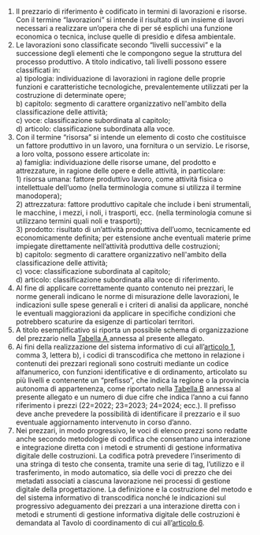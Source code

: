 1. Il prezzario di riferimento è codificato in termini di lavorazioni e risorse. Con il termine “lavorazioni” si intende il risultato di un insieme di lavori necessari a realizzare un’opera che di per sé esplichi una funzione economica o tecnica, incluse quelle di presidio e difesa ambientale.
2. Le lavorazioni sono classificate secondo “livelli successivi” e la successione degli elementi che le compongono segue la struttura del processo produttivo. A titolo indicativo, tali livelli possono essere classificati in:<br>a) tipologia: individuazione di lavorazioni in ragione delle proprie funzioni e caratteristiche tecnologiche, prevalentemente utilizzati per la costruzione di determinate opere;<br>b) capitolo: segmento di carattere organizzativo nell'ambito della classificazione delle attività;<br>c) voce: classificazione subordinata al capitolo;<br>d) articolo: classificazione subordinata alla voce.
3. Con il termine “risorsa” si intende un elemento di costo che costituisce un fattore produttivo in un lavoro, una fornitura o un servizio. Le risorse, a loro volta, possono essere articolate in:<br>a) famiglia: individuazione delle risorse umane, del prodotto e attrezzature, in ragione delle opere e delle attività, in particolare:<br>1) risorsa umana: fattore produttivo lavoro, come attività fisica o intellettuale dell’uomo (nella terminologia comune si utilizza il termine manodopera);<br>2) attrezzatura: fattore produttivo capitale che include i beni strumentali, le macchine, i mezzi, i noli, i trasporti, ecc. (nella terminologia comune si utilizzano termini quali noli e trasporti);<br>3) prodotto: risultato di un’attività produttiva dell’uomo, tecnicamente ed economicamente definita; per estensione anche eventuali materie prime impiegate direttamente nell’attività produttiva delle costruzioni;<br>b) capitolo: segmento di carattere organizzativo nell'ambito della classificazione delle attività;<br>c) voce: classificazione subordinata al capitolo;<br>d) articolo: classificazione subordinata alla voce di riferimento.
4. Al fine di applicare correttamente quanto contenuto nei prezzari, le norme generali indicano le norme di misurazione delle lavorazioni, le indicazioni sulle spese generali e i criteri di analisi da applicare, nonché le eventuali maggiorazioni da applicare in specifiche condizioni che potrebbero scaturire da esigenze di particolari territori.
5. A titolo esemplificativo si riporta un possibile schema di organizzazione del prezzario nella [Tabella A ](/allegato-1.14-tabella-A/1)annessa al presente allegato.
6. Ai fini della realizzazione del sistema informativo di cui all’[articolo 1](/allegato-1.14-articolo-1/1), comma 3, lettera b), i codici di transcodifica che mettono in relazione i contenuti dei prezzari regionali sono costruiti mediante un codice alfanumerico, con funzioni identificative e di ordinamento, articolato su più livelli e contenente un “prefisso”, che indica la regione o la provincia autonoma di appartenenza, come riportato nella [Tabella B](/allegato-1.4-tabella-B/1) annessa al presente allegato e un numero di due cifre che indica l’anno a cui fanno riferimento i prezzi (22=2022; 23=2023; 24=2024; ecc.). Il prefisso deve anche prevedere la possibilità di identificare il prezzario e il suo eventuale aggiornamento intervenuto in corso d’anno.
7. Nei prezzari, in modo progressivo, le voci di elenco prezzi sono redatte anche secondo metodologie di codifica che consentano una interazione e integrazione diretta con i metodi e strumenti di gestione informativa digitale delle costruzioni. La codifica potrà prevedere l’inserimento di una stringa di testo che consenta, tramite una serie di tag, l’utilizzo e il trasferimento, in modo automatico, sia delle voci di prezzo che dei metadati associati a ciascuna lavorazione nei processi di gestione digitale della progettazione. La definizione e la costruzione del metodo e del sistema informativo di transcodifica nonché le indicazioni sul progressivo adeguamento dei prezzari a una interazione diretta con i metodi e strumenti di gestione informativa digitale delle costruzioni è demandata al Tavolo di coordinamento di cui all’[articolo 6](/allegato-1.14-articolo-6/2).
